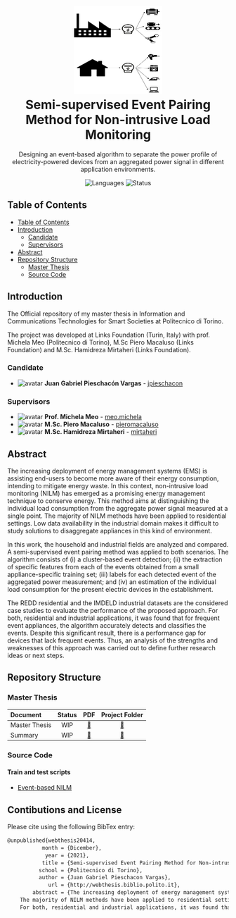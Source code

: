 <h1 align="center">
  <a href="https://github.com/links-nilm-thesis-21/load-disaggregation" title="Deep Reinforcement Learning for autonomous systems Documentation">
    <img alt="Semi-supervised Event Pairing Method for Non-intrusive Load Monitoring" src="stuff/presentation_slide.drawio.png" width="200px" height="200px" />
  </a>
  <br/>
  Semi-supervised Event Pairing Method for Non-intrusive Load Monitoring
</h1>

<p align="center">
  Designing an event-based algorithm to separate the power profile of electricity-powered devices from an aggregated power signal in different application environments.
</p>

<p align="center">
 <img alt="Languages" src="https://img.shields.io/badge/Languages-Python-orange"/>
<img alt="Status" src="https://img.shields.io/badge/Status-Work In Progress-orange"/>
</p>

## Table of Contents

- [Table of Contents](#table-of-contents)
- [Introduction](#introduction)
  - [Candidate](#candidate)
  - [Supervisors](#supervisors)
- [Abstract](#abstract)
- [Repository Structure](#repository-structure)
  - [Master Thesis](#master-thesis)
  - [Source Code](#source-code)
## Introduction

The Official repository of my master thesis in Information and Communications Technologies for Smart Societies at Politecnico di Torino.

The project was developed at Links Foundation (Turin, Italy) with prof. Michela Meo (Politecnico di Torino), M.Sc Piero Macaluso (Links Foundation) and M.Sc. Hamidreza Mirtaheri (Links Foundation).

### Candidate

- <img alt="avatar" src="https://github.com/jpieschacon.png" width="20px" height="20px"> **Juan Gabriel Pieschacón Vargas** - [jpieschacon](https://github.com/jpieschacon)

### Supervisors

- <img alt="avatar" src="https://www.telematica.polito.it/app/uploads/2018/12/meo-small.jpg" width="20px" height="20px"> **Prof. Michela Meo** - [meo.michela](https://www.telematica.polito.it/member/michela-meo/)
- <img alt="avatar" src="https://github.com/pieromacaluso.png" width="20px" height="20px"> **M.Sc. Piero Macaluso** - [pieromacaluso](https://github.com/pieromacaluso)
- <img alt="avatar" src="http://www.ismb.it/sites/default/files/Mirthaheri_Seyedhamidreza.jpg" width="20px" height="20px"> **M.Sc. Hamidreza Mirtaheri** - [mirtaheri](https://github.com/mirtaheri)

## Abstract

The increasing deployment of energy management systems (EMS) is assisting end-users to become more aware of their energy consumption, intending to mitigate energy waste. In this context, non-intrusive load monitoring (NILM) has emerged as a promising energy management technique to conserve energy. This method aims at distinguishing the individual load consumption from the aggregate power signal measured at a single point. 
	The majority of NILM methods have been applied to residential settings. Low data availability in the industrial domain makes it difficult to study solutions to disaggregate appliances in this kind of environment.

In this work, the household and industrial fields are analyzed and compared. A semi-supervised event pairing method was applied to both scenarios. The algorithm consists of (i) a cluster-based event detection; (ii) the extraction of specific features from each of the events obtained from a small appliance-specific training set; (iii) labels for each detected event of the aggregated power measurement; and (iv) an estimation of the individual load consumption for the present electric devices in the establishment.

The REDD residential and the IMDELD industrial datasets are the considered case studies to evaluate the performance of the proposed approach.
	For both, residential and industrial applications, it was found that for frequent event appliances, the algorithm accurately detects and classifies the events. Despite this significant result, there is a performance gap for devices that lack frequent events. Thus, an analysis of the strengths and weaknesses of this approach was carried out to define further research ideas or next steps.

## Repository Structure

### Master Thesis

| Document      | Status |                                                            PDF                                                             |         Project Folder         |
| :------------ | :----: | :------------------------------------------------------------------------------------------------------------------------: | :----------------------------: |
| Master Thesis |  WIP   | [:page_facing_up:](https://github.com/pieromacaluso/Deep-RL-Autonomous-Systems/raw/master/master_thesis/master_thesis.pdf) | [:file_folder:](master_thesis) |
| Summary       |  WIP   |       [:page_facing_up:](https://github.com/pieromacaluso/Deep-RL-Autonomous-Systems/raw/master/summary/summary.pdf)       |    [:file_folder:](summary)    |

### Source Code

#### Train and test scripts

- [Event-based NILM](SSEPM_NILM)

## Contibutions and License

Please cite using the following BibTex entry:

```latex
@unpublished{webthesis20414,
           month = {Dicember},
            year = {2021},
           title = {Semi-supervised Event Pairing Method for Non-intrusive Load Monitoring},
          school = {Politecnico di Torino},
          author = {Juan Gabriel Pieschacon Vargas},
             url = {http://webthesis.biblio.polito.it},
        abstract = {The increasing deployment of energy management systems (EMS) is assisting end-users to become more aware of their energy consumption, intending to mitigate energy waste. In this context, non-intrusive load monitoring (NILM) has emerged as a promising energy management technique to conserve energy. This method aims at distinguishing the individual load consumption from the aggregate power signal measured at a single point. 
	The majority of NILM methods have been applied to residential settings. Low data availability in the industrial domain makes it difficult to study solutions to disaggregate appliances in this kind of environment. In this work, the household and industrial fields are analyzed and compared. A semi-supervised event pairing method was applied to both scenarios. The algorithm consists of (i) a cluster-based event detection; (ii) the extraction of specific features from each of the events obtained from a small appliance-specific training set; (iii) labels for each detected event of the aggregated power measurement; and (iv) an estimation of the individual load consumption for the present electric devices in the establishment. The REDD residential and the IMDELD industrial datasets are the considered case studies to evaluate the performance of the proposed approach.
	For both, residential and industrial applications, it was found that for frequent event appliances, the algorithm accurately detects and classifies the events. Despite this significant result, there is a performance gap for devices that lack frequent events. Thus, an analysis of the strengths and weaknesses of this approach was carried out to define further research ideas or next steps.}
```